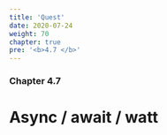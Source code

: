 ```yaml
---
title: 'Quest'
date: 2020-07-24
weight: 70
chapter: true
pre: '<b>4.7 </b>'
---
```


### Chapter 4.7

# Async / await / watt
